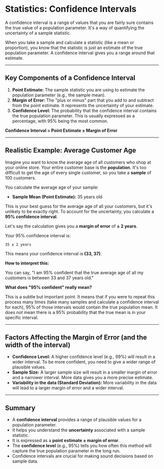 # Statistics: Confidence Intervals

A confidence interval is a range of values that you are fairly sure contains the true value of a population parameter. It's a way of quantifying the uncertainty of a sample statistic.

When you take a sample and calculate a statistic (like a mean or proportion), you know that the statistic is just an estimate of the true population parameter. A confidence interval gives you a range around that estimate.

---

## Key Components of a Confidence Interval

1.  **Point Estimate:** The sample statistic you are using to estimate the population parameter (e.g., the sample mean).
2.  **Margin of Error:** The "plus or minus" part that you add to and subtract from the point estimate. It represents the uncertainty of your estimate.
3.  **Confidence Level:** The probability that the confidence interval contains the true population parameter. This is usually expressed as a percentage, with 95% being the most common.

**Confidence Interval = Point Estimate ± Margin of Error**

---

## Realistic Example: Average Customer Age

Imagine you want to know the average age of all customers who shop at your online store. Your entire customer base is the **population**. It's too difficult to get the age of every single customer, so you take a **sample** of 100 customers.

You calculate the average age of your sample:

*   **Sample Mean (Point Estimate):** 35 years old

This is your best guess for the average age of all your customers, but it's unlikely to be exactly right. To account for the uncertainty, you calculate a **95% confidence interval**.

Let's say the calculation gives you a **margin of error** of **± 2 years**.

Your 95% confidence interval is:

`35 ± 2 years`

This means your confidence interval is **(33, 37)**.

**How to interpret this:**

You can say, "I am 95% confident that the true average age of all my customers is between 33 and 37 years old."

**What does "95% confident" really mean?**

This is a subtle but important point. It means that if you were to repeat this process many times (take many samples and calculate a confidence interval for each), 95% of those intervals would contain the true population mean. It does *not* mean there is a 95% probability that the true mean is in your specific interval.

---

## Factors Affecting the Margin of Error (and the width of the interval)

-   **Confidence Level:** A higher confidence level (e.g., 99%) will result in a wider interval. To be more confident, you need to give a wider range of plausible values.
-   **Sample Size:** A larger sample size will result in a smaller margin of error and a narrower interval. More data gives you a more precise estimate.
-   **Variability in the data (Standard Deviation):** More variability in the data will lead to a larger margin of error and a wider interval.

---

## Summary

-   A **confidence interval** provides a range of plausible values for a population parameter.
-   It helps you understand the **uncertainty** associated with a sample statistic.
-   It is expressed as a **point estimate ± margin of error**.
-   The **confidence level** (e.g., 95%) tells you how often this method will capture the true population parameter in the long run.
-   Confidence intervals are crucial for making sound decisions based on sample data.
